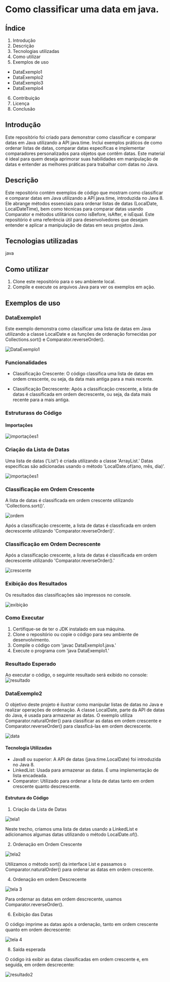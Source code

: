 # Como classificar uma data em java.

## Índice
1. Introdução
2. Descrição
3. Tecnologias utilizadas
4. Como utilizar
5. Exemplos de uso
- DataExemplo1
- DataExemplo2
- DataExemplo3
- DataExemplo4
6. Contribuição 
7. Licença
8. Conclusão


## Introdução
Este repositório foi criado para demonstrar como classificar e comparar datas em Java utilizando a API java.time. Inclui exemplos práticos de como ordenar listas de datas, comparar datas específicas e implementar comparadores personalizados para objetos que contêm datas. Este material é ideal para quem deseja aprimorar suas habilidades em manipulação de datas e entender as melhores práticas para trabalhar com datas no Java.



## Descrição
Este repositório contém exemplos de código que mostram como classificar e comparar datas em Java utilizando a API java.time, introduzida no Java 8. Ele abrange métodos essenciais para ordenar listas de datas (LocalDate, LocalDateTime), bem como técnicas para comparar datas usando Comparator e métodos utilitários como isBefore, isAfter, e isEqual. Este repositório é uma referência útil para desenvolvedores que desejam entender e aplicar a manipulação de datas em seus projetos Java.


## Tecnologias utilizadas
java

## Como utilizar
1. Clone este repositório para o seu ambiente local.
2. Compile e execute os arquivos Java para ver os exemplos em ação.


## Exemplos de uso

### DataExemplo1
Este exemplo demonstra como classificar uma lista de datas em Java utilizando a classe LocalDate e as funções de ordenação fornecidas por Collections.sort() e Comparator.reverseOrder().

![DataExemplo1](https://github.com/user-attachments/assets/87494d1f-c001-4208-b3cd-1bd9d6a7643b)


### Funcionalidades
- Classificação Crescente: O código classifica uma lista de datas em ordem crescente, ou seja, da data mais antiga para a mais recente.
  
- Classificação Decrescente: Após a classificação crescente, a lista de datas é classificada em ordem decrescente, ou seja, da data mais recente para a mais antiga.


### Estruturass do Código
#### Importações

![importações1](https://github.com/user-attachments/assets/d0e2e55d-0ebe-4845-93cd-40d398583cb4)


### Criação da Lista de Datas
Uma lista de datas ('List<LocalDate>') é criada utilizando a classe 'ArrayList.' Datas específicas são adicionadas usando o método 'LocalDate.of(ano, mês, dia)'.

![importações1](https://github.com/user-attachments/assets/0491bd3f-afc8-4ade-9ee8-b5cace8d8289)

### Classificação em Ordem Crescente
A lista de datas é classificada em ordem crescente utilizando 'Collections.sort()'.

![ordem](https://github.com/user-attachments/assets/8e6ff839-9832-45e1-b9d8-94edaaf6f4e0)

Após a classificação crescente, a lista de datas é classficada em ordem decrescente utilizando 'Comparator.reverseOrder()'.


### Classificação em Ordem Decrescente
Após a classificação crescente, a lista de datas é classificada em ordem decrescente utilizando 'Comparator.reverseOrder().'

![crescente](https://github.com/user-attachments/assets/a1ada203-33e6-480f-b6c9-4e839320e29c)


### Exibição dos Resultados
Os resultados das classificações são impressos no console.

![exibição](https://github.com/user-attachments/assets/2fbedd3e-2ec5-427c-8177-e35294477c35)

### Como Executar
1. Certifique-se de ter o JDK instalado em sua máquina.
2. Clone o repositório ou copie o código para seu ambiente de desenvolvimento.
3. Compile o código com 'javac DataExemplo1.java.'
4. Execute o programa com 'java DataExemplo1.'


### Resultado Esperado
Ao executar o código, o seguinte resultado será exibido no console:
![resultado](https://github.com/user-attachments/assets/ee4559e6-b9ba-4f90-9965-86c07625c83e)





### DataExemplo2

O objetivo deste projeto é ilustrar como manipular listas de datas no Java e realizar operações de ordenação. A classe LocalDate, parte da API de datas do Java, é usada para armazenar as datas. O exemplo utiliza Comparator.naturalOrder() para classificar as datas em ordem crescente e Comparator.reverseOrder() para classficá-las em ordem decrescente.

![data](https://github.com/user-attachments/assets/e852e588-f829-4665-9407-01fc6d779fd7)


#### Tecnologia Utilizadas
- Java8 ou superior: A API de datas (java.time.LocalDate) foi introduzida no Java 8.
- LinkedList: Usada para armazenar as datas. É uma implementação de lista encadeada.
- Comparator: Utilizado para ordenar a lista de datas tanto em ordem crescente quanto descrescente.

#### Estrutura do Código

1. Criação da Lista de Datas

![tela1](https://github.com/user-attachments/assets/bb1492db-28a9-40bd-a864-970178b4806f)

Neste trecho, criamos uma lista de datas usando a LinkedList e adicionamos algumas datas utilizando o método LocalDate.of().

2. Ordenação em Ordem Crescente

![tela2](https://github.com/user-attachments/assets/c003eb0f-d83a-4156-af77-dbc6641ef7c1)

Utilizamos o método sort() da interface List e passamos o Comparator.naturalOrder() para ordenar as datas em ordem crescente.

4. Ordenação em ordem Descrecente

![tela 3](https://github.com/user-attachments/assets/e538f7c2-b72b-42af-aa9f-e3751ebea06b)

Para ordernar as datas em ordem descrecente, usamos Comparator.reverseOrder().

6. Exibição das Datas

O código imprime as datas após a ordenação, tanto em ordem crescente quanto em ordem decrescente:

![tela 4](https://github.com/user-attachments/assets/4ba5b415-56f1-45f5-8e9f-3948bafe6340)

8. Saída esperada

O código irá exibir as datas classificadas em ordem crescente e, em seguida, em ordem descrecente:

![resultado2](https://github.com/user-attachments/assets/d665ecd2-f284-433a-a4dd-cf9fd820a7cd)






